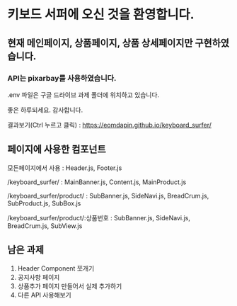 # 키보드 서퍼에 오신 것을 환영합니다.
## 현재 메인페이지, 상품페이지, 상품 상세페이지만 구현하였습니다.
### API는 pixarbay를 사용하였습니다.

.env 파일은 구글 드라이브 과제 폴더에 위치하고 있습니다.

좋은 하루되세요. 감사합니다.

결과보기(Ctrl 누르고 클릭) : https://eomdapin.github.io/keyboard_surfer/

## 페이지에 사용한 컴포넌트
모든페이지에서 사용 : Header.js, Footer.js

/keyboard_surfer/ : MainBanner.js, Content.js, MainProduct.js

/keyboard_surfer/product/ : SubBanner.js, SideNavi.js, BreadCrum.js, SubProduct.js, SubBox.js

/keyboard_surfer/product/:상품번호 : SubBanner.js, SideNavi.js, BreadCrum.js, SubView.js

## 남은 과제
1. Header Component 쪼개기
2. 공지사항 페이지
3. 상품추가 페이지 만들어서 실제 추가하기
4. 다른 API 사용해보기
